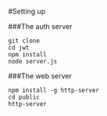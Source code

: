 #Setting up

###The auth server
```
git clone
cd jwt
npm install
node server.js
```
###The web server
```
npm install -g http-server
cd public
http-server
```
